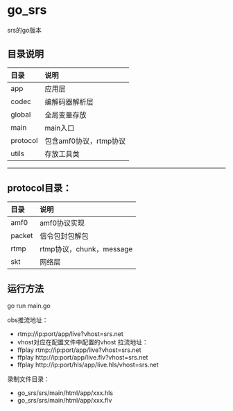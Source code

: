 # go_srs
srs的go版本

## 目录说明
|  目录  |  说明  |
|:------|:------|
| app | 应用层 |
| codec | 编解码器解析层 |
| global | 全局变量存放 |
| main | main入口 |
| protocol | 包含amf0协议，rtmp协议 |
| utils | 存放工具类 |
------

## protocol目录：
|  目录  |  说明  |
|:------|:------|
| amf0 | amf0协议实现 |
| packet | 信令包封包解包 |
| rtmp | rtmp协议，chunk，message |
| skt | 网络层 |

## 运行方法
go run main.go

obs推流地址：
* rtmp://ip:port/app/live?vhost=srs.net
* vhost对应在配置文件中配置的vhost
拉流地址：
* ffplay rtmp://ip:port/app/live?vhost=srs.net
* ffplay http://ip:port/app/live.flv?vhost=srs.net
* ffplay http://ip:port/hls/app/live.hls/vhost=srs.net

录制文件目录：
* go_srs/srs/main/html/app/xxx.hls
* go_srs/srs/main/html/app/xxx.flv
